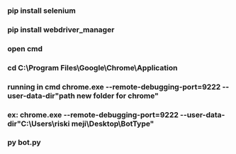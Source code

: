 ### pip install selenium
### pip install webdriver_manager
### open cmd 
### cd C:\Program Files\Google\Chrome\Application
### running in cmd chrome.exe --remote-debugging-port=9222 --user-data-dir"path new folder for chrome"
### ex: chrome.exe --remote-debugging-port=9222 --user-data-dir"C:\Users\riski meji\Desktop\BotType"
### py bot.py
